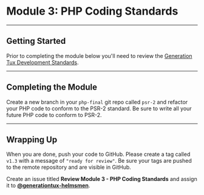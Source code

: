 # Module 3: PHP Coding Standards

***

## Getting Started

Prior to completing the module below you'll need to review the [Generation Tux Development Standards](development-standards.md).

***

## Completing the Module

Create a new branch in your `php-final` git repo called `psr-2` and refactor your PHP code to conform to the PSR-2 standard. Be sure to write all your future PHP code to conform to PSR-2.

***

## Wrapping Up

When you are done, push your code to GitHub. Please create a tag called `v1.3` with a message of `"ready for review"`. Be sure your tags are pushed to the remote repository and are visible in GitHub.

Create an issue titled **Review Module 3 - PHP Coding Standards** and assign it to [**@generationtux-helmsmen**](https://github.com/generationtux-helmsmen).
